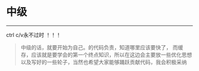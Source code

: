 # 中级
***
ctrl c/v永不过时 ！！！

> 中级的话，就要开始为自己。的代码负责，知道哪里应该要快了， 而缓存，应该就是要学会的第一个终点知识，所以在这边会主要放一些优化思想以及写好的一些轮子，当然也希望大家能够踊跃贡献代码，我会积极采纳
